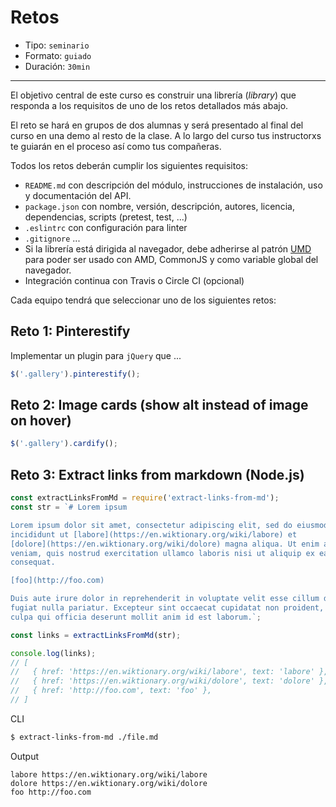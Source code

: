 # Retos

* Tipo: `seminario`
* Formato: `guiado`
* Duración: `30min`

***

El objetivo central de este curso es construir una librería (_library_) que
responda a los requisitos de uno de los retos detallados más abajo.

El reto se hará en grupos de dos alumnas y será presentado al final del curso en
una demo al resto de la clase. A lo largo del curso tus instructorxs te guiarán
en el proceso así como tus compañeras.

Todos los retos deberán cumplir los siguientes requisitos:

* `README.md` con descripción del módulo, instrucciones de instalación, uso y
  documentación del API.
* `package.json` con nombre, versión, descripción, autores, licencia,
  dependencias, scripts (pretest, test, ...)
* `.eslintrc` con configuración para linter
* `.gitignore` ...
* Si la librería está dirigida al navegador, debe adherirse al patrón
  [UMD](https://github.com/umdjs/umd) para poder ser usado con AMD, CommonJS y
  como variable global del navegador.
* Integración continua con Travis o Circle CI (opcional)

Cada equipo tendrá que seleccionar uno de los siguientes retos:

## Reto 1: Pinterestify

Implementar un plugin para `jQuery` que ...

```js
$('.gallery').pinterestify();
```

## Reto 2: Image cards (show alt instead of image on hover)

```js
$('.gallery').cardify();
```

## Reto 3: Extract links from markdown (Node.js)

```js
const extractLinksFromMd = require('extract-links-from-md');
const str = `# Lorem ipsum

Lorem ipsum dolor sit amet, consectetur adipiscing elit, sed do eiusmod tempor
incididunt ut [labore](https://en.wiktionary.org/wiki/labore) et
[dolore](https://en.wiktionary.org/wiki/dolore) magna aliqua. Ut enim ad minim
veniam, quis nostrud exercitation ullamco laboris nisi ut aliquip ex ea commodo
consequat.

[foo](http://foo.com)

Duis aute irure dolor in reprehenderit in voluptate velit esse cillum dolore eu
fugiat nulla pariatur. Excepteur sint occaecat cupidatat non proident, sunt in
culpa qui officia deserunt mollit anim id est laborum.`;

const links = extractLinksFromMd(str);

console.log(links);
// [
//   { href: 'https://en.wiktionary.org/wiki/labore', text: 'labore' },
//   { href: 'https://en.wiktionary.org/wiki/dolore', text: 'dolore' },
//   { href: 'http://foo.com', text: 'foo' },
// ]
```

CLI

```sh
$ extract-links-from-md ./file.md
```

Output

```text
labore https://en.wiktionary.org/wiki/labore
dolore https://en.wiktionary.org/wiki/dolore
foo http://foo.com
```
